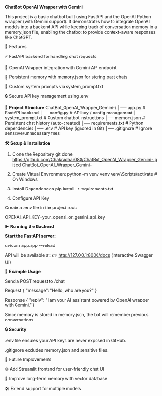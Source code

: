 **ChatBot OpenAI Wrapper with Gemini**

This project is a basic chatbot built using FastAPI and the OpenAI Python wrapper (with Gemini support).
It demonstrates how to integrate OpenAI models into a backend API while keeping track of conversation memory in a memory.json file, enabling the chatbot to provide context-aware responses like ChatGPT.

🚀 Features

⚡ FastAPI backend for handling chat requests

🔗 OpenAI Wrapper integration with Gemini API endpoint

💾 Persistent memory with memory.json for storing past chats

📜 Custom system prompts via system_prompt.txt

🔒 Secure API key management using .env

**📂 Project Structure**
ChatBot_OpenAI_Wrapper_Gemini-/
│── app.py                # FastAPI backend
│── config.py             # API key / config management
│── system_prompt.txt     # Custom chatbot instructions
│── memory.json           # Persistent chat history (auto-created)
│── requirements.txt      # Python dependencies
│── .env                  # API key (ignored in Git)
│── .gitignore            # Ignore sensitive/unnecessary files

**🛠️ Setup & Installation**
1. Clone the Repository
git clone https://github.com/Chakradhar080/ChatBot_OpenAI_Wrapper_Gemini-.git
cd ChatBot_OpenAI_Wrapper_Gemini-

2. Create Virtual Environment
python -m venv venv
venv\Scripts\activate   # On Windows

3. Install Dependencies
pip install -r requirements.txt

4. Configure API Key

Create a .env file in the project root:

OPENAI_API_KEY=your_openai_or_gemini_api_key

**▶️ Running the Backend**

**Start the FastAPI server:**

uvicorn app:app --reload


API will be available at:
👉 http://127.0.0.1:8000/docs
 (interactive Swagger UI)

**💬 Example Usage**

Send a POST request to /chat:

Request
{
  "message": "Hello, who are you?"
}

Response
{
  "reply": "I am your AI assistant powered by OpenAI wrapper with Gemini."
}


Since memory is stored in memory.json, the bot will remember previous conversations.

**🔒 Security**

.env file ensures your API keys are never exposed in GitHub.

.gitignore excludes memory.json and sensitive files.

📌 Future Improvements

🌐 Add Streamlit frontend for user-friendly chat UI

🧠 Improve long-term memory with vector database

🛠️ Extend support for multiple models
